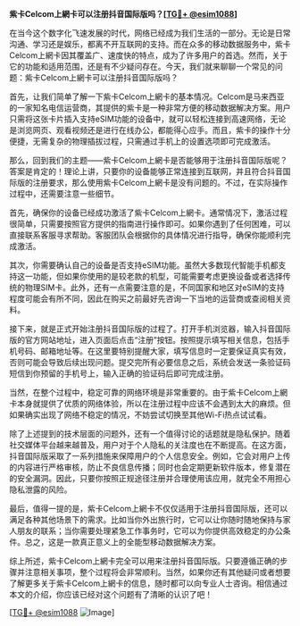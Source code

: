 **紫卡Celcom上網卡可以注册抖音国际版吗？[[TG💪+ @esim1088](https://t.me/s/esim1088)]**

在当今这个数字化飞速发展的时代，网络已经成为我们生活的一部分。无论是日常沟通、学习还是娱乐，都离不开互联网的支持。而在众多的移动数据服务中，紫卡Celcom上網卡因其覆盖广、速度快的特点，成为了许多用户的首选。然而，关于它的功能和适用范围，还是有不少疑问存在。今天，我们就来聊聊一个常见的问题：紫卡Celcom上網卡可以注册抖音国际版吗？

首先，让我们简单了解一下紫卡Celcom上網卡的基本情况。Celcom是马来西亚的一家知名电信运营商，其提供的紫卡是一种非常方便的移动数据解决方案。用户只需将这张卡片插入支持eSIM功能的设备中，就可以轻松连接到高速网络，无论是浏览网页、观看视频还是进行在线办公，都能得心应手。而且，紫卡的操作十分便捷，无需复杂的物理插拔过程，只需通过手机上的设置选项即可完成激活。

那么，回到我们的主题——紫卡Celcom上網卡是否能够用于注册抖音国际版呢？答案是肯定的！理论上讲，只要你的设备能够正常连接到互联网，并且符合抖音国际版的注册要求，那么使用紫卡Celcom上網卡是没有问题的。不过，在实际操作过程中，还需要注意一些细节。

首先，确保你的设备已经成功激活了紫卡Celcom上網卡。通常情况下，激活过程很简单，只需要按照官方提供的指南进行操作即可。如果你遇到了任何困难，可以直接联系客服寻求帮助。客服团队会根据你的具体情况进行指导，确保你能顺利完成激活。

其次，你需要确认自己的设备是否支持eSIM功能。虽然大多数现代智能手机都支持这一功能，但如果你使用的是较老款的机型，可能需要考虑更换设备或者选择传统的物理SIM卡。此外，还有一点需要注意的是，不同国家和地区对eSIM的支持程度可能会有所不同，因此在购买之前最好先咨询一下当地的运营商或查阅相关资料。

接下来，就是正式开始注册抖音国际版的过程了。打开手机浏览器，输入抖音国际版的官方网站地址，进入页面后点击“注册”按钮。按照提示填写相关信息，包括手机号码、邮箱地址等。在这里要特别提醒大家，填写信息时一定要保证真实有效，否则可能会导致后续出现问题。提交完所有必要信息之后，系统会发送一条验证码短信到你预留的手机号上，输入正确的验证码后即可完成注册。

当然，在整个过程中，稳定可靠的网络环境是非常重要的。由于紫卡Celcom上網卡本身就提供了优质的网络体验，所以在注册过程中应该不会遇到太大的麻烦。但如果确实出现了网络不稳定的情况，不妨尝试切换至其他Wi-Fi热点试试看。

除了上述提到的技术层面的问题外，还有一个值得讨论的话题就是隐私保护。随着社交媒体平台越来越普及，用户对于个人隐私的关注度也在不断提高。在这方面，抖音国际版采取了一系列措施来保障用户的个人信息安全。例如，它会对用户上传的内容进行严格审核，防止不良信息传播；同时也会定期更新软件版本，修复潜在的安全漏洞。因此，只要你按照正规途径注册并合理使用该应用，就完全不用担心隐私泄露的风险。

最后，值得一提的是，紫卡Celcom上網卡不仅仅适用于注册抖音国际版，还可以满足各种其他场景下的需求。比如当你外出旅行时，它可以让你随时随地保持与家人朋友的联系；当你需要处理紧急工作事务时，它可以为你提供高效稳定的办公条件。总之，这是一款真正意义上的全能型移动数据解决方案。

综上所述，紫卡Celcom上網卡完全可以用来注册抖音国际版。只要遵循正确的步骤并注意相关事项，整个过程将会非常顺利。当然，如果你还有其他疑问或者想要了解更多关于紫卡Celcom上網卡的信息，随时都可以向专业人士咨询。相信通过本文的介绍，你应该已经对这个问题有了清晰的认识了吧！

[[TG💪+ @esim1088](https://t.me/s/esim1088) ![Image](https://i.postimg.cc/4NQfJmqS/Snipaste-2025-05-13-00-14-12.png)]